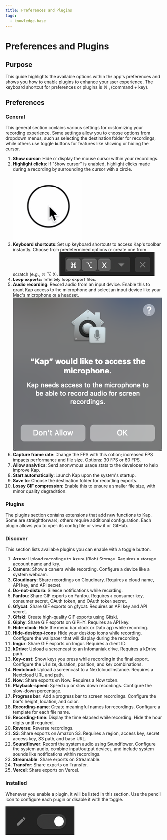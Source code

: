 ```yaml
---
title: Preferences and Plugins
tags:
  - knowledge-base
---
```


# Preferences and Plugins

## **Purpose**

This guide highlights the available options within the app's preferences and shows you how to enable plugins to enhance your user experience. The keyboard shortcut for preferences or plugins is ⌘ , (command + key).

## **Preferences**

### General

This general section contains various settings for customizing your recording experience. Some settings allow you to choose options from dropdown menus, such as selecting the destination folder for recordings, while others use toggle buttons for features like showing or hiding the cursor.

  1. **Show cursor**: Hide or display the mouse cursor within your recordings.
  2. **Highlight clicks**: If "Show cursor" is enabled, highlight clicks made during a recording by surrounding the cursor with a circle.
![Circle surrounding cursor](../../assets/img/Preferences-and-Plugins_360709_images/360730.jpg)
  1. **Keyboard shortcuts**: Set up keyboard shortcuts to access Kap's toolbar instantly. Choose from predetermined options or create one from scratch (e.g., ⌘ ⌥ X).
![Configured keyboard shortcut](../../assets/img/Preferences-and-Plugins_360709_images/262587.png)
  1. **Loop exports**: Infinitely loop export files.
  2. **Audio recording**: Record audio from an input device. Enable this to grant Kap access to the microphone and select an input device like your Mac's microphone or a headset.
![Kap requesting access to microphone](../../assets/img/Preferences-and-Plugins_360709_images/360742.png)
  1. **Capture frame rate**: Change the FPS with this option; increased FPS impacts performance and file size. Options: 30 FPS or 60 FPS.
  2. **Allow analytics**: Send anonymous usage stats to the developer to help improve Kap.
  3. **Start automatically**: Launch Kap upon the system's startup.
  4. **Save to**: Choose the destination folder for recording exports.
  5.  **Lossy GIF compression**: Enable this to ensure a smaller file size, with minor quality degradation.

### Plugins

The plugins section contains extensions that add new functions to Kap. Some are straightforward; others require additional configuration. Each plugin allows you to open its config file or view it on GitHub.

### Discover

This section lists available plugins you can enable with a toggle button.

  1. **Azure**: Upload recordings to Azure (Blob) Storage. Requires a storage account name and key.
  2. **Camera**: Show a camera while recording. Configure a device like a system webcam.
  3. **Cloudinary**: Share recordings on Cloudinary. Requires a cloud name, API key, and API secret.
  4. **Do-not-disturb**: Silence notifications while recording.
  5. **Fanfou**: Share GIF exports on Fanfou. Requires a consumer key, consumer secret, OAuth token, and OAuth token secret.
  6. **Gfycat**: Share GIF exports on gfycat. Requires an API key and API secret.
  7. **Gifski**: Create high-quality GIF exports using Gifski.
  8. **Giphy**: Share GIF exports on GIPHY. Requires an API key.
  9. **Hide-clock**: Hide the menu bar clock or Dato app while recording.
  10. **Hide-desktop-icons**: Hide your desktop icons while recording. Configure the wallpaper that will display during the recording.
  11. **Imgur**: Share GIF exports on Imgur. Requires a client ID.
  12. **kDrive**: Upload a screencast to an Infomaniak drive. Requires a kDrive path.
  13. **Key-cast**: Show keys you press while recording in the final export. Configure the UI size, duration, position, and key combinations.
  14. **Nextcloud**: Upload a screencast to a Nextcloud Instance. Requires a Nextcloud URL and path.
  15. **Now**: Share exports on Now. Requires a Now token.
  16. **Playback-speed**: Speed up or slow down recordings. Configure the slow-down percentage.
  17. **Progress bar**: Add a progress bar to screen recordings. Configure the bar's height, location, and color.
  18. **Recording-name**: Create meaningful names for recordings. Configure a template for each file name.
  19. **Recording-time**: Display the time elapsed while recording. Hide the hour digits until required.
  20. **Reverse**: Reverse recordings.
  21. **S3**: Share exports on Amazon S3. Requires a region, access key, secret access key, S3 path, and base URL.
  22. **Soundflower**: Record the system audio using Soundflower. Configure the system audio, combine input/output devices, and include system sounds like notifications within recordings.
  23. **Streamable**: Share exports on Streamable.
  24. **Transfer**: Share exports on Transfer.
  25. **Vercel**: Share exports on Vercel.

### Installed

Whenever you enable a plugin, it will be listed in this section. Use the pencil icon to configure each plugin or disable it with the toggle.

![Plugin enable toggle](../../assets/img/Preferences-and-Plugins_360709_images/328008.png)


